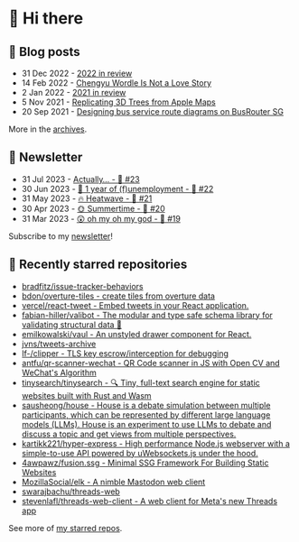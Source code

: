 # 👋 Hi there

## 📝 Blog posts

<!-- feed start -->
- 31 Dec 2022 - [2022 in review](https://cheeaun.com/blog/2022/12/2022-in-review/)
- 14 Feb 2022 - [Chengyu Wordle Is Not a Love Story](https://cheeaun.com/blog/2022/02/chengyu-wordle-is-not-a-love-story/)
- 2 Jan 2022 - [2021 in review](https://cheeaun.com/blog/2022/01/2021-in-review/)
- 5 Nov 2021 - [Replicating 3D Trees from Apple Maps](https://cheeaun.com/blog/2021/11/replicating-3d-trees-apple-maps/)
- 20 Sep 2021 - [Designing bus service route diagrams on BusRouter SG](https://cheeaun.com/blog/2021/09/bus-service-route-diagrams-busrouter-sg/)
<!-- feed end -->

More in the [archives](https://cheeaun.com/blog/archives/).

## 📰 Newsletter

<!-- newsletter start -->
- 31 Jul 2023 - [Actually… - 🥫 #23](https://cheeaun.substack.com/p/actually-23)
- 30 Jun 2023 - [🎂 1 year of (f)unemployment - 🥫 #22](https://cheeaun.substack.com/p/1-year-of-funemployment-22)
- 31 May 2023 - [🔥 Heatwave - 🥫 #21](https://cheeaun.substack.com/p/heatwave-21)
- 30 Apr 2023 - [🌞 Summertime - 🥫 #20](https://cheeaun.substack.com/p/summertime-20)
- 31 Mar 2023 - [😲 oh my oh my god - 🥫 #19](https://cheeaun.substack.com/p/oh-my-oh-my-god-19)
<!-- newsletter end -->

Subscribe to my [newsletter](https://cheeaun.substack.com/)!

## 🌟 Recently starred repositories

<!-- starred repos start -->
- [bradfitz/issue-tracker-behaviors](https://github.com/bradfitz/issue-tracker-behaviors)
- [bdon/overture-tiles - create tiles from overture data](https://github.com/bdon/overture-tiles)
- [vercel/react-tweet - Embed tweets in your React application.](https://github.com/vercel/react-tweet)
- [fabian-hiller/valibot - The modular and type safe schema library for validating structural data 🤖](https://github.com/fabian-hiller/valibot)
- [emilkowalski/vaul - An unstyled drawer component for React.](https://github.com/emilkowalski/vaul)
- [jvns/tweets-archive](https://github.com/jvns/tweets-archive)
- [lf-/clipper - TLS key escrow/interception for debugging](https://github.com/lf-/clipper)
- [antfu/qr-scanner-wechat - QR Code scanner in JS with Open CV and WeChat's Algorithm ](https://github.com/antfu/qr-scanner-wechat)
- [tinysearch/tinysearch - 🔍 Tiny, full-text search engine for static websites built with Rust and Wasm](https://github.com/tinysearch/tinysearch)
- [sausheong/house - House is a debate simulation between multiple participants, which can be represented by different large language models (LLMs). House is an experiment to use LLMs to debate and discuss a topic and get views from multiple perspectives.](https://github.com/sausheong/house)
- [kartikk221/hyper-express - High performance Node.js webserver with a simple-to-use API powered by uWebsockets.js under the hood. ](https://github.com/kartikk221/hyper-express)
- [4awpawz/fusion.ssg - Minimal SSG Framework For Building Static Websites](https://github.com/4awpawz/fusion.ssg)
- [MozillaSocial/elk - A nimble Mastodon web client](https://github.com/MozillaSocial/elk)
- [swarajbachu/threads-web](https://github.com/swarajbachu/threads-web)
- [stevenlafl/threads-web-client - A web client for Meta's new Threads app](https://github.com/stevenlafl/threads-web-client)
<!-- starred repos end -->

See more of [my starred repos](https://github.com/stars/cheeaun/).
